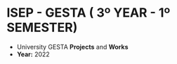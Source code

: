 # ISEP - GESTA ( 3º YEAR - 1º SEMESTER)
* University GESTA **Projects** and **Works**
* **Year:** 2022
